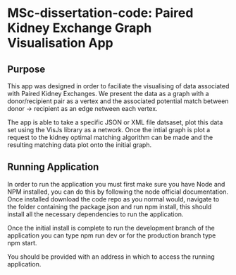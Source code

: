 # MSc-dissertation-code: Paired Kidney Exchange Graph Visualisation App

## Purpose
This app was designed in order to faciliate the visualising of data associated with Paired Kidney Exchanges. We present the data as a graph with a donor/recipient pair as a vertex and the associated potential match between donor -> recipient as an edge netween each vertex.

The app is able to take a specific JSON or XML file datsaset, plot this data set using the VisJs library as a network. 
Once the intial graph is plot a request to the kidney optimal matching algorithm can be made and the resulting matching data plot onto the initial graph.


## Running Application
In order to run the application you must first make sure you have Node and NPM installed, you can do this by following the node official documentation. 
Once installed download the code repo as you normal would, navigate to the folder containing the package.json and run npm install, this should install all the necessary dependencies to run the application.

Once the initial install is complete to run the development branch of the application you can type npm run dev or for the production branch type npm start. 

You should be provided with an address in which to access the running application.
